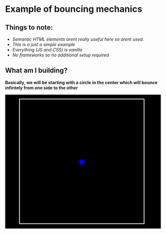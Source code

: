 # Example of bouncing mechanics

## Things to note:

- *Semantic HTML elements arent really useful here so arent used.*
- *This is a just a simple example*
- *Everything (JS and CSS) is vanilla*
- *No frameworks so no additional setup required*

## What am I building?

**Basically, we will be starting with a circle in the center which will bounce infintely from one side to the other** 

![Basic Setup](/images/first-img.PNG)